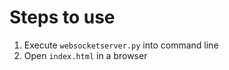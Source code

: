 Steps to use
============
1. Execute `websocketserver.py` into command line
2. Open `index.html` in a browser